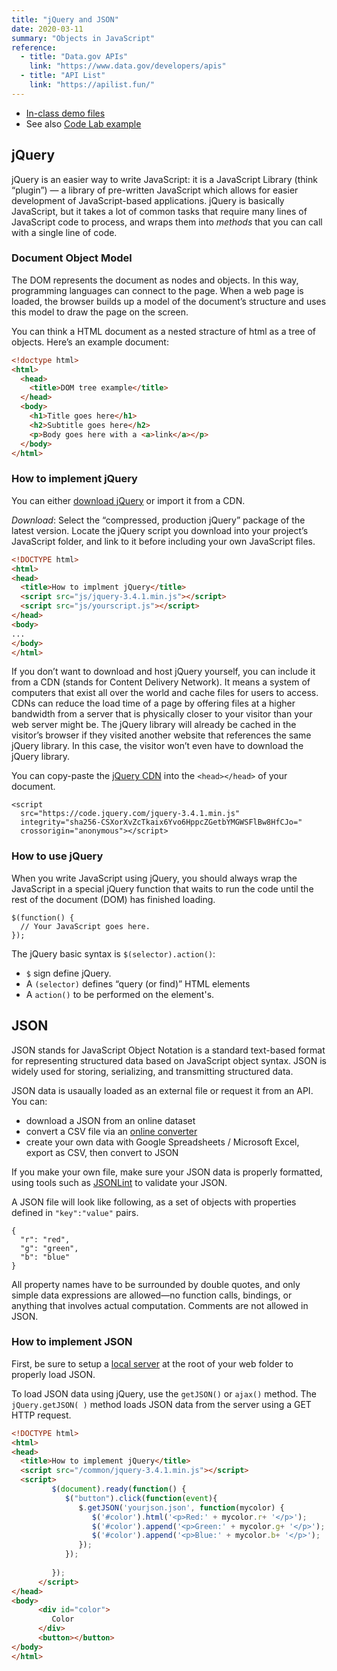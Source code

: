 ```yaml
---
title: "jQuery and JSON"
date: 2020-03-11
summary: "Objects in JavaScript"
reference:
  - title: "Data.gov APIs"
    link: "https://www.data.gov/developers/apis"
  - title: "API List"
    link: "https://apilist.fun/"
---
```


* [In-class demo files](https://github.com/risd-web/webtype-demos/tree/master/04-javascript)
* See also [Code Lab example](https://github.com/RISD-Code-Lab/cl-spring2020/tree/master/session-04)

## jQuery

jQuery is an easier way to write JavaScript: it is a JavaScript Library (think “plugin”) — a library of pre-written JavaScript which allows for easier development of JavaScript-based applications. jQuery is basically JavaScript, but it takes a lot of common tasks that require many lines of JavaScript code to process, and wraps them into *methods* that you can call with a single line of code.

### Document Object Model

The DOM represents the document as nodes and objects. In this way, programming languages can connect to the page. When a web page is loaded, the browser builds up a model of the document’s structure and uses this model to draw the page on the screen.

You can think a HTML document as a nested stracture of html as a tree of objects. Here’s an example document:

```HTML
<!doctype html>
<html>
  <head>
    <title>DOM tree example</title>
  </head>
  <body>
    <h1>Title goes here</h1>
    <h2>Subtitle goes here</h2>
    <p>Body goes here with a <a>link</a></p>
  </body>
</html>
```

### How to implement jQuery

You can either [download jQuery](https://jquery.com/download) or import it from a CDN.

*Download*: Select the “compressed, production jQuery” package of the latest version. Locate the jQuery script you download into your project’s JavaScript folder, and link to it before including your own JavaScript files.

```HTML
<!DOCTYPE html>
<html>
<head>
  <title>How to implment jQuery</title>
  <script src="js/jquery-3.4.1.min.js"></script>
  <script src="js/yourscript.js"></script>
</head>
<body>
...
</body>
</html>
```

If you don’t want to download and host jQuery yourself, you can include it from a CDN (stands for Content Delivery Network). It means a system of computers that exist all over the world and cache files for users to access. CDNs can reduce the load time of a page by offering files at a higher bandwidth from a server that is physically closer to your visitor than your web server might be. The jQuery library will already be cached in the visitor’s browser if they visited another website that references the same jQuery library. In this case, the visitor won’t even have to download the jQuery library.

You can copy-paste the [jQuery CDN](https://code.jquery.com/) into the `<head></head>` of your document.
```
<script
  src="https://code.jquery.com/jquery-3.4.1.min.js"
  integrity="sha256-CSXorXvZcTkaix6Yvo6HppcZGetbYMGWSFlBw8HfCJo="
  crossorigin="anonymous"></script>
```


### How to use jQuery

When you write JavaScript using jQuery, you should always wrap the JavaScript in a special jQuery function that waits to run the code until the rest of the document (DOM) has finished loading.

```JS
$(function() {
  // Your JavaScript goes here.
});
```

The jQuery basic syntax is `$(selector).action()`:

- `$` sign define jQuery.
- A `(selector)` defines “query (or find)” HTML elements
- A `action()` to be performed on the element's.


## JSON

JSON stands for JavaScript Object Notation is a standard text-based format for representing structured data based on JavaScript object syntax. JSON is widely used for storing, serializing, and transmitting structured data. 

JSON data is usaually loaded as an external file or request it from an API. 
You can:
- download a JSON from an online dataset 
- convert a CSV file via an [online converter](https://www.csvjson.com/csv2json)
- create your own data with Google Spreadsheets / Microsoft Excel, export as CSV, then convert to JSON

If you make your own file, make sure your JSON data is properly formatted, using tools such as [JSONLint](https://jsonlint.com/) to validate your JSON.

A JSON file will look like following, as a set of objects with properties defined in `"key":"value"` pairs.

```
{
  "r": "red",
  "g": "green",
  "b": "blue"
}
```

All property names have to be surrounded by double quotes, and only simple data expressions are allowed—no function calls, bindings, or anything that involves actual computation. Comments are not allowed in JSON.


### How to implement JSON

First, be sure to setup a [local server](https://developer.mozilla.org/en-US/docs/Learn/Common_questions/set_up_a_local_testing_server) at the root of your web folder to properly load JSON.

To load JSON data using jQuery, use the `getJSON()` or `ajax()` method. The `jQuery.getJSON( )` method loads JSON data from the server using a GET HTTP request.

```HTML
<!DOCTYPE html>
<html>
<head>
  <title>How to implement jQuery</title>
  <script src="/common/jquery-3.4.1.min.js"></script>
  <script>
         $(document).ready(function() {
            $("button").click(function(event){
               $.getJSON('yourjson.json', function(mycolor) {
                  $('#color').html('<p>Red:' + mycolor.r+ '</p>');
                  $('#color').append('<p>Green:' + mycolor.g+ '</p>');
                  $('#color').append('<p>Blue:' + mycolor.b+ '</p>');
               });
            });
               
         });
      </script>
</head>
<body>
      <div id="color">
         Color
      </div>
      <button></button>
</body>
</html>
```

